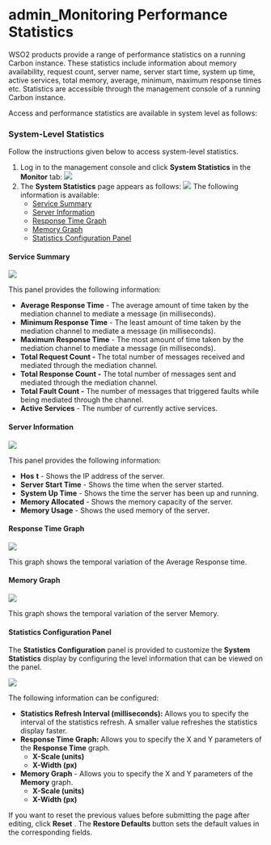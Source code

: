 # admin\_Monitoring Performance Statistics

WSO2 products provide a range of performance statistics on a running Carbon instance. These statistics include information about memory availability, request count, server name, server start time, system up time, active services, total memory, average, minimum, maximum response times etc. Statistics are accessible through the management console of a running Carbon instance.

Access and performance statistics are available in system level as follows:

### System-Level Statistics

Follow the instructions given below to access system-level statistics.

1.  Log in to the management console and click **System Statistics** in the **Monitor** tab:
    ![](attachments/126562881/126562882.png)
2.  The **System Statistics** page appears as follows:
    ![](attachments/126562881/126562886.png)
    The following information is available:
    -   [Service Summary](#admin_MonitoringPerformanceStatistics-ServiceSummary)
    -   [Server Information](#admin_MonitoringPerformanceStatistics-ServerInformation)
    -   [Response Time Graph](#admin_MonitoringPerformanceStatistics-ResponseTimeGraph)
    -   [Memory Graph](#admin_MonitoringPerformanceStatistics-MemoryGraph)
    -   [Statistics Configuration Panel](#admin_MonitoringPerformanceStatistics-StatisticsConfigurationPanel)

#### Service Summary

![](attachments/126562881/126562883.png)

This panel provides the following information:

-   **Average Response Time** - The average amount of time taken by the mediation channel to mediate a message (in milliseconds).
-   **Minimum Response Time** - The least amount of time taken by the mediation channel to mediate a message (in milliseconds).
-   **Maximum Response Time** - The most amount of time taken by the mediation channel to mediate a message (in milliseconds).
-   **Total Request Count -** The total number of messages received and mediated through the mediation channel.
-   **Total Response Count -** The total number of messages sent and mediated through the mediation channel.
-   **Total Fault Count -** The number of messages that triggered faults while being mediated through the channel.
-   **Active Services** - The number of currently active services.

#### Server Information

![](attachments/126562881/126562885.png)

This panel provides the following information:

-   **Hos** **t** - Shows the IP address of the server.
-   **Server Start Time** - Shows the time when the server started.
-   **System Up Time** - Shows the time the server has been up and running.
-   **Memory Allocated** - Shows the memory capacity of the server.
-   **Memory Usage** - Shows the used memory of the server.

#### Response Time Graph

![](attachments/126562881/126562884.png)

This graph shows the temporal variation of the Average Response time.

#### Memory Graph

![](attachments/126562881/126562890.png)

This graph shows the temporal variation of the server Memory.

#### Statistics Configuration Panel

The **Statistics Configuration** panel is provided to customize the **System Statistics** display by configuring the level information that can be viewed on the panel.

![](attachments/126562881/126562888.png)

The following information can be configured:

-   **Statistics Refresh Interval (milliseconds):** Allows you to specify the interval of the statistics refresh. A smaller value refreshes the statistics display faster.
-   **Response Time Graph:** Allows you to specify the X and Y parameters of the **Response Time** graph.
    -   **X-Scale (units)**
    -   **X-Width (px)**
-   **Memory Graph** - Allows you to specify the X and Y parameters of the **Memory** graph.
    -   **X-Scale (units)**
    -   **X-Width (px)**

If you want to reset the previous values before submitting the page after editing, click **Reset** . The **Restore Defaults** button sets the default values in the corresponding fields.
